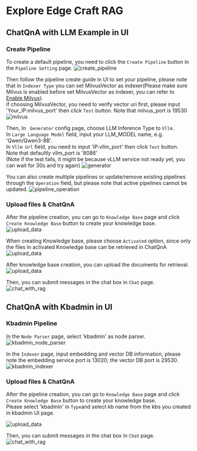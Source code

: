 # Explore Edge Craft RAG

## ChatQnA with LLM Example in UI

### Create Pipeline

To create a default pipeline, you need to click the `Create Pipeline` button in the `Pipeline Setting` page.
![create_pipeline](../assets/img/create_pipeline.png)

Then follow the pipeline create guide in UI to set your pipeline, please note that in `Indexer Type` you can set MilvusVector as indexer(Please make sure Milvus is enabled before set MilvusVector as indexer, you can refer to [Enable Milvus](../docker_compose/intel/gpu/arc/README.md#deploy-the-service-using-docker-compose)).  
if choosing MilvusVector, you need to verify vector uri first, please input 'Your_IP:milvus_port' then click `Test` button. Note that milvus_port is 19530
![milvus](../assets/img/milvus.png)

Then, In ` Generator` config page, choose LLM Inference Type to `Vllm`.  
In `Large Language Model` field, input your LLM_MODEL name, e.g. 'Qwen/Qwen3-8B'.  
In `Vllm Url` field, you need to input 'IP:vllm_port' then click `Test` button. Note that defaultly vllm_port is '8086'  
(Note if the test fails, it might be because vLLM service not ready yet, you can wait for 30s and try again)
![generator](../assets/img/generator.png)

You can also create multiple pipelines or update/remove existing pipelines through the `Operation` field, but please note that active pipelines cannot be updated.
![pipeline_operation](../assets/img/pipeline_operation.png)

### Upload files & ChatQnA

After the pipeline creation, you can go to `Knowledge Base` page and click `Create Knowledge Base` button to create your knowledge base.
![upload_data](../assets/img/kb_create.png)

When creating Knowledge base, please choose `Activated` option, since only the files in activated Knowledge base can be retrieved in ChatQnA
![upload_data](../assets/img/kb.png)

After knowledge base creation, you can upload the documents for retrieval.
![upload_data](../assets/img/upload_file.png)

Then, you can submit messages in the chat box in `Chat` page.
![chat_with_rag](../assets/img/chatqna.png)

## ChatQnA with Kbadmin in UI 

### Kbadmin Pipeline

In the `Node Parser` page, select 'kbadmin' as node parser.
![kbadmin_node_parser](../assets/img/kbadmin_type.png)

In the `Indexer` page, input embedding and vector DB information, please note the embedding service port is 13020; the vector DB port is 29530.
![kbadmin_indexer](../assets/img/kbadmin_index.png)

### Upload files & ChatQnA

After the pipeline creation, you can go to `Knowledge Base` page and click `Create Knowledge Base` button to create your knowledge base.  
Please select 'kbadmin' in `Type`and select kb name from the kbs you created in kbadmin UI page.

![upload_data](../assets/img/kbadmin_kb.png)

Then, you can submit messages in the chat box in `Chat` page.
![chat_with_rag](../assets/img/chatqna.png)